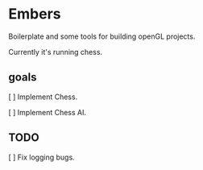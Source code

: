 # Embers
Boilerplate and some tools for building openGL projects.

Currently it's running chess.

## goals
[ ] Implement Chess.

[ ] Implement Chess AI.

## TODO
[ ] Fix logging bugs.
